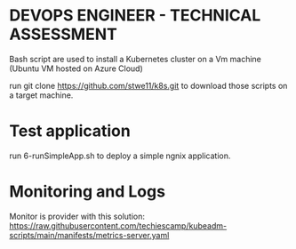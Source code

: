 # DEVOPS ENGINEER - TECHNICAL ASSESSMENT 

Bash script are used to install a Kubernetes cluster on a Vm machine (Ubuntu VM hosted on Azure Cloud)

run git clone https://github.com/stwe11/k8s.git to download those scripts on a target machine.

# Test application

run 6-runSimpleApp.sh to deploy a simple ngnix application.

# Monitoring and Logs

Monitor is provider with this solution: https://raw.githubusercontent.com/techiescamp/kubeadm-scripts/main/manifests/metrics-server.yaml



